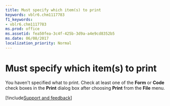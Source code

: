 ```yaml
---
title: Must specify which item(s) to print
keywords: vblr6.chm1117783
f1_keywords:
- vblr6.chm1117783
ms.prod: office
ms.assetid: fea50fea-3c4f-425b-3d9a-a4e9cd8352b5
ms.date: 06/08/2017
localization_priority: Normal
---
```



# Must specify which item(s) to print

You haven't specified what to print. Check at least one of the  **Form** or **Code** check boxes in the **Print** dialog box after choosing **Print** from the **File** menu.

[!include[Support and feedback](~/includes/feedback-boilerplate.md)]